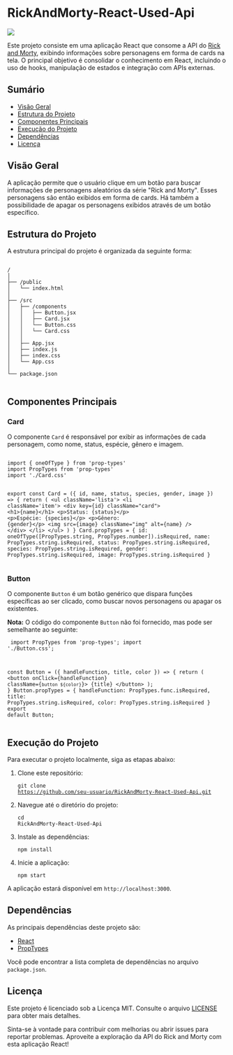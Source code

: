 <!DOCTYPE html>
<body>
    <div class="container">
        <h1>RickAndMorty-React-Used-Api</h1>
        <img src="https://github.com/JonasLProgramador/RickAndMoty-React-Used-Api/assets/172916273/4cf8032e-06dd-4957-abae-524017c763d9">
        <p>Este projeto consiste em uma aplicação React que consome a API do <a href="https://rickandmortyapi.com/" target="_blank">Rick and Morty</a>, exibindo informações sobre personagens em forma de cards na tela. O principal objetivo é consolidar o conhecimento em React, incluindo o uso de hooks, manipulação de estados e integração com APIs externas.</p>
        <h2>Sumário</h2>
        <ul>
            <li><a href="#visao-geral">Visão Geral</a></li>
            <li><a href="#estrutura-do-projeto">Estrutura do Projeto</a></li>
            <li><a href="#componentes-principais">Componentes Principais</a></li>
            <li><a href="#execucao-do-projeto">Execução do Projeto</a></li>
            <li><a href="#dependencias">Dependências</a></li>
            <li><a href="#licenca">Licença</a></li>
        </ul>
        <h2 id="visao-geral">Visão Geral</h2>
        <p>A aplicação permite que o usuário clique em um botão para buscar informações de personagens aleatórios da série "Rick and Morty". Esses personagens são então exibidos em forma de cards. Há também a possibilidade de apagar os personagens exibidos através de um botão específico.</p>
        <h2 id="estrutura-do-projeto">Estrutura do Projeto</h2>
        <p>A estrutura principal do projeto é organizada da seguinte forma:</p>
        <pre><code>
/
│
├── /public
│   └── index.html
│
├── /src
│   ├── /components
│   │   ├── Button.jsx
│   │   ├── Card.jsx
│   │   └── Button.css
│   │   └── Card.css
│   │
│   ├── App.jsx
│   ├── index.js
│   ├── index.css
│   └── App.css
│
└── package.json
        </code></pre>
        <h2 id="componentes-principais">Componentes Principais</h2>
        <h3 id="card">Card</h3>
        <p>O componente <code>Card</code> é responsável por exibir as informações de cada personagem, como nome, status, espécie, gênero e imagem.</p>
        <pre><code>
import { oneOfType } from 'prop-types'
import PropTypes from 'prop-types'
import './Card.css'

export const Card = ({ id, name, status, species, gender, image }) => {
    return (
        &lt;ul className='lista'&gt;
            &lt;li className='item'&gt;
                &lt;div key={id} className="card"&gt;
                    &lt;h1&gt;{name}&lt;/h1&gt;
                    &lt;p&gt;Status: {status}&lt;/p&gt;
                    &lt;p&gt;Espécie: {species}&lt;/p&gt;
                    &lt;p&gt;Gênero: {gender}&lt;/p&gt;
                    &lt;img src={image} className="img" alt={name} /&gt;
                &lt;/div&gt;
            &lt;/li&gt;
        &lt;/ul&gt;
    )
}
Card.propTypes = {
    id: oneOfType([PropTypes.string, PropTypes.number]).isRequired,
    name: PropTypes.string.isRequired,
    status: PropTypes.string.isRequired,
    species: PropTypes.string.isRequired,
    gender: PropTypes.string.isRequired,
    image: PropTypes.string.isRequired
}
        </code></pre>
        <h3 id="button">Button</h3>
        <p>O componente <code>Button</code> é um botão genérico que dispara funções específicas ao ser clicado, como buscar novos personagens ou apagar os existentes.</p>
        <p><strong>Nota:</strong> O código do componente <code>Button</code> não foi fornecido, mas pode ser semelhante ao seguinte:</p>
        <pre><code>
import PropTypes from 'prop-types';
import './Button.css';

const Button = ({ handleFunction, title, color }) => {
    return (
        &lt;button 
            onClick={handleFunction} 
            className={`button ${color}`}&gt;
            {title}
        &lt;/button&gt;
    );
}
Button.propTypes = {
    handleFunction: PropTypes.func.isRequired,
    title: PropTypes.string.isRequired,
    color: PropTypes.string.isRequired
}
export default Button;
        </code></pre>
        <h2 id="execucao-do-projeto">Execução do Projeto</h2>
        <p>Para executar o projeto localmente, siga as etapas abaixo:</p>
        <ol>
            <li>Clone este repositório:</li>
            <pre><code>git clone https://github.com/seu-usuario/RickAndMorty-React-Used-Api.git</code></pre>
            <li>Navegue até o diretório do projeto:</li>
            <pre><code>cd RickAndMorty-React-Used-Api</code></pre>
            <li>Instale as dependências:</li>
            <pre><code>npm install</code></pre>
            <li>Inicie a aplicação:</li>
            <pre><code>npm start</code></pre>
        </ol>
        <p>A aplicação estará disponível em <code>http://localhost:3000</code>.</p>
        <h2 id="dependencias">Dependências</h2>
        <p>As principais dependências deste projeto são:</p>
        <ul>
            <li><a href="https://reactjs.org/" target="_blank">React</a></li>
            <li><a href="https://www.npmjs.com/package/prop-types" target="_blank">PropTypes</a></li>
        </ul>
        <p>Você pode encontrar a lista completa de dependências no arquivo <code>package.json</code>.</p>
        <h2 id="licenca">Licença</h2>
        <p>Este projeto é licenciado sob a Licença MIT. Consulte o arquivo <a href="LICENSE">LICENSE</a> para obter mais detalhes.</p>
        <p>Sinta-se à vontade para contribuir com melhorias ou abrir issues para reportar problemas. Aproveite a exploração da API do Rick and Morty com esta aplicação React!</p>
    </div>
</body>
</html>
